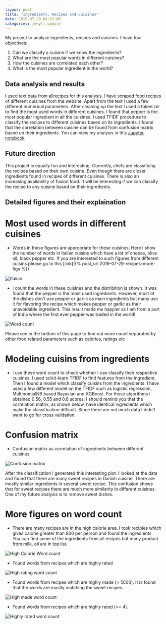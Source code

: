 ```yaml
---
layout: post
title: "Ingredients, Recipes and Cuisines" 
date: 2019-07-29 00:22:00
categories: jekyll update
---
```


My project to analyze ingredients, recipes and cuisines. I have four objectives:
1. Can we classify a cuisine if we know the ingredients?
2. What are the most popular words in different cuisines?
3. How the cuisines are correlated each other?
4. What is the most popular ingredient in the world?

## Data analysis and results

I used text [data](/blogs/assets/recipes.csv) from [allrecipes](https://www.allrecipes.com) for this analysis. I have scraped food recipes of different cuisines from the website. Apart from the text I used a few different numerical parameters. After cleaning up the text I used a tokenizer to find the most used words in different cuisines. I found that pepper is the most popular ingredient in all the cuisines. I used TFIDF procedure to classify the recipes to different cuisines based on its ingredients.  I found that the correlation between cuisine can be found from confusion matrix based on their ingredients. You can view my analysis in this [Jupyter notebook](https://github.com/vinuvikraman/nlp/blob/master/recipes.ipynb)
  

## Future direction
This project is equally fun and interesting. Currently, chefs are classifying the recipes based on their own cuisine. Even though there are closer ingredients found in recipes of different cuisines. There is also an increasing availability of fusion food. It will be interesting if we can classify the recipe to any cuisine  based on their ingredients.

## Detailed figures and their explaination

# Most used words in different cuisines

* Words in these figures are appropriate for these cuisines. Here I show the number of words in Italian cuisins which have a lot of cheese, olive oil, black pepper etc. If you are interested to such figures from different cuisins please go to this [link]({% post_url 2019-07-29-recipes-more-figs %})

![Italian](/blogs/assets/italian.png)



* I count the words in these cuisines and the distribition is shown. It was found that the pepper is the most used ingredients. However, most of the dishes don't use pepper or garlic as main ingredients but many use it for flavoring the recipe which makes pepper or garlic as their unavoidable ingredient. This result made me happier as I am from a part of India where the first ever pepper was traded in the world!

![Word count](/blogs/assets/word_count.png)

Please see in the bottom of this page to find out more count separated by other food related parameters such as calories, ratings etc


# Modeling cuisins from ingredients
* I use these word count to check whether I can classify their respective cuisines. I used scikit-learn TFIDF to find features from the ingredient. Then I found a model which classify cuisins from the ingredients. I have used a few different model on the TFIDF such as logistic regression, MultinomialNB based Bayasian and XGBoost. For these algorithms I obtained 0.56, 0.55 and 0.6 scores. I should remind you that the correlation matrix, as shown below, have identical ingredients which make the classification difficult. Since there are not much data I didn't want to go for cross validation.  

# Confusion matrix
 
* Confusion matrix as correlation of ingredients between different cuisines

![Confusion matrix](/blogs/assets/confusion_matrix_xgb.png)  

After the classification I generated this interesting plot. I looked at the data and found that there are many sweet recipes in Danish cuisine. There are mostly similar ingredients in several sweet recipe. This confusion shows that for sweet recipes there are much more similarity in different cuisines. One of my future analysis is to remove sweet dishes.



# More figures on word count
* There are many recipes are in the high calorie area. I took recipies which gives calorie greater than 800 per person and found the ingredients. You can find some of the ingredients from all recipes but many product from milk, oil are in top list.
 
![High Calorie Word count](/blogs/assets/high_calorie_word_count.png)

* Found words from recipes which are highly rated

![High rating word count](/blogs/assets/high_review_word_count.png)

* Found words from recipes which are highly made (> 5000). It is found that the words are mostly matching the sweet recipes.  

![High made word count](/blogs/assets/high_made_word_count.png)

* Found words from recipes which are highly rated (>= 4). 

![Highly rated word count](/blogs/assets/high_review_word_count.png)


 
